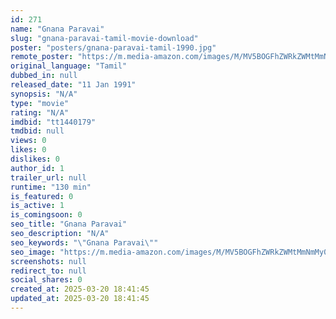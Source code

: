 ```yaml
---
id: 271
name: "Gnana Paravai"
slug: "gnana-paravai-tamil-movie-download"
poster: "posters/gnana-paravai-tamil-1990.jpg"
remote_poster: "https://m.media-amazon.com/images/M/MV5BOGFhZWRkZWMtMmNmMy00NGJmLTk5ZjctOWU3NWNjMDZiY2U5XkEyXkFqcGdeQXVyODEzOTQwNTY@._V1_SX300.jpg"
original_language: "Tamil"
dubbed_in: null
released_date: "11 Jan 1991"
synopsis: "N/A"
type: "movie"
rating: "N/A"
imdbid: "tt1440179"
tmdbid: null
views: 0
likes: 0
dislikes: 0
author_id: 1
trailer_url: null
runtime: "130 min"
is_featured: 0
is_active: 1
is_comingsoon: 0
seo_title: "Gnana Paravai"
seo_description: "N/A"
seo_keywords: "\"Gnana Paravai\""
seo_image: "https://m.media-amazon.com/images/M/MV5BOGFhZWRkZWMtMmNmMy00NGJmLTk5ZjctOWU3NWNjMDZiY2U5XkEyXkFqcGdeQXVyODEzOTQwNTY@._V1_SX300.jpg"
screenshots: null
redirect_to: null
social_shares: 0
created_at: 2025-03-20 18:41:45
updated_at: 2025-03-20 18:41:45
---
```


